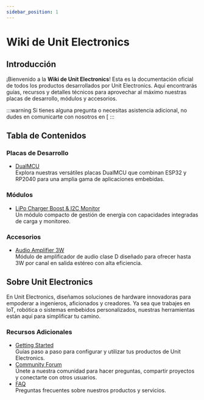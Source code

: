 ```yaml
---
sidebar_position: 1
---
```


# Wiki de Unit Electronics

## Introducción

¡Bienvenido a la **Wiki de Unit Electronics**! Esta es la documentación oficial de todos los productos desarrollados por Unit Electronics. Aquí encontrarás guías, recursos y detalles técnicos para aprovechar al máximo nuestras placas de desarrollo, módulos y accesorios.

:::warning
Si tienes alguna pregunta o necesitas asistencia adicional, no dudes en comunicarte con nosotros en [
:::

## Tabla de Contenidos

### Placas de Desarrollo
- [DualMCU](/docs/Development_boards/DualMCU)  
  Explora nuestras versátiles placas DualMCU que combinan ESP32 y RP2040 para una amplia gama de aplicaciones embebidas.

### Módulos
- [LiPo Charger Boost & I2C Monitor](/docs/Modules/lipo_module)  
  Un módulo compacto de gestión de energía con capacidades integradas de carga y monitoreo.

### Accesorios
- [Audio Amplifier 3W](/docs/Accessories/ampli)  
  Módulo de amplificador de audio clase D diseñado para ofrecer hasta 3W por canal en salida estéreo con alta eficiencia.

## Sobre Unit Electronics

En Unit Electronics, diseñamos soluciones de hardware innovadoras para empoderar a ingenieros, aficionados y creadores. Ya sea que trabajes en IoT, robótica o sistemas embebidos personalizados, nuestras herramientas están aquí para simplificar tu camino.

### Recursos Adicionales
- [Getting Started](/docs/intro)  
  Guías paso a paso para configurar y utilizar tus productos de Unit Electronics.
- [Community Forum](https://forum.unitelectronics.com)  
  Únete a nuestra comunidad para hacer preguntas, compartir proyectos y conectarte con otros usuarios.
- [FAQ](/docs/FAQ)  
  Preguntas frecuentes sobre nuestros productos y servicios.
